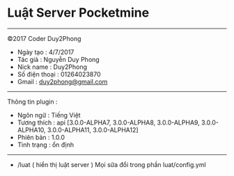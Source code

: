 # Luật Server Pocketmine
______________________________
©2017 Coder Duy2Phong
- Ngày tạo : 4/7/2017
- Tác giả : Nguyễn Duy Phong
- Nick name : Duy2Phong
- Số điện thoại : 01264023870
- Gmail : duy2phong@gmail.com
______________________________
Thông tin plugin :
- Ngôn ngữ : Tiếng Việt
- Tương thích : api [3.0.0-ALPHA7, 3.0.0-ALPHA8, 3.0.0-ALPHA9, 3.0.0-ALPHA10, 3.0.0-ALPHA11, 3.0.0-ALPHA12]
- Phiên bản : 1.0.0
- Tình trạng : ổn định
_____________________________
- /luat ( hiển thị luật server )
Mọi sữa đổi trong phần luat/config.yml
